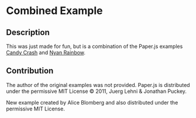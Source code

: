 # Combined Example
## Description
This was just made for fun, but is a combination of the Paper.js examples [Candy Crash](http://paperjs.org/examples/candy-crash) and [Nyan Rainbow](http://paperjs.org/examples/nyan-rainbow).

## Contribution
The author of the original examples was not provided. Paper.js is distributed under the permissive MIT License &copy; 2011, Juerg Lehni & Jonathan Puckey.

New example created by Alice Blomberg and also distributed under the permissive MIT License.